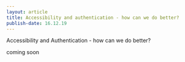 ```yaml
---
layout: article
title: Accessibility and authentication - how can we do better?
publish-date: 16.12.19
---
```


Accessibility and Authentication - how can we do better?

coming soon

